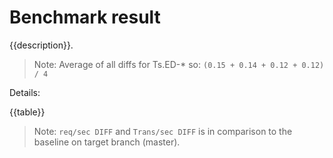 # Benchmark result

{{description}}.

> Note:
> Average of all diffs for Ts.ED-\* so: `(0.15 + 0.14 + 0.12 + 0.12) / 4`

Details:

{{table}}

> Note:
> `req/sec DIFF` and `Trans/sec DIFF` is in comparison to the baseline on target branch (master).

